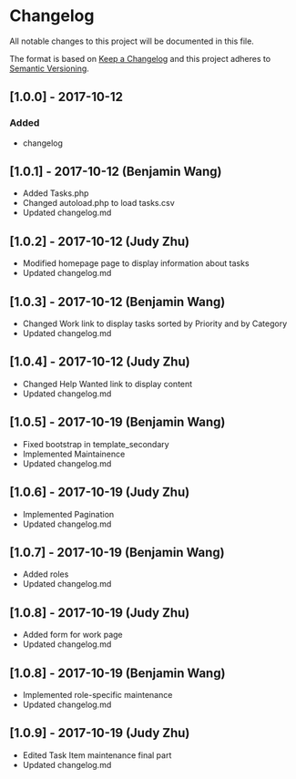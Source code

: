 # Changelog
All notable changes to this project will be documented in this file.

The format is based on [Keep a Changelog](http://keepachangelog.com/en/1.0.0/)
and this project adheres to [Semantic Versioning](http://semver.org/spec/v2.0.0.html).


## [1.0.0] - 2017-10-12
### Added
- changelog

## [1.0.1] - 2017-10-12 (Benjamin Wang)

- Added Tasks.php
- Changed autoload.php to load tasks.csv
- Updated changelog.md

## [1.0.2] - 2017-10-12 (Judy Zhu)

- Modified homepage page to display information about tasks
- Updated changelog.md

## [1.0.3] - 2017-10-12 (Benjamin Wang)

- Changed Work link to display tasks sorted by Priority and by Category
- Updated changelog.md

## [1.0.4] - 2017-10-12 (Judy Zhu)

- Changed Help Wanted link to display content
- Updated changelog.md

## [1.0.5] - 2017-10-19 (Benjamin Wang)

- Fixed bootstrap in template_secondary
- Implemented Maintainence
- Updated changelog.md

## [1.0.6] - 2017-10-19 (Judy Zhu)

- Implemented Pagination
- Updated changelog.md

## [1.0.7] - 2017-10-19 (Benjamin Wang)

- Added roles
- Updated changelog.md

## [1.0.8] - 2017-10-19 (Judy Zhu)

- Added form for work page
- Updated changelog.md

## [1.0.8] - 2017-10-19 (Benjamin Wang)

- Implemented role-specific maintenance
- Updated changelog.md

## [1.0.9] - 2017-10-19 (Judy Zhu)

- Edited Task Item maintenance final part
- Updated changelog.md